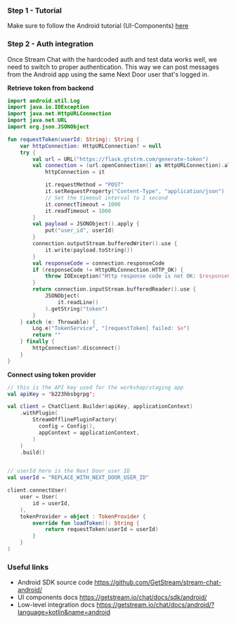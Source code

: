 ### Step 1 - Tutorial

Make sure to follow the Android tutorial (UI-Components) [here](https://getstream.io/tutorials/android-chat/)

### Step 2 - Auth integration

Once Stream Chat with the hardcoded auth and test data works well, we need to switch to proper authentication. 
This way we can post messages from the Android app using the same Next Door user that's logged in.

**Retrieve token from backend**

```kotlin
import android.util.Log
import java.io.IOException
import java.net.HttpURLConnection
import java.net.URL
import org.json.JSONObject

fun requestToken(userId: String): String {
    var httpConnection: HttpURLConnection? = null
    try {
        val url = URL("https://flask.gtstrm.com/generate-token")
        val connection = (url.openConnection() as HttpURLConnection).also {
            httpConnection = it

            it.requestMethod = "POST"
            it.setRequestProperty("Content-Type", "application/json")
            // Set the timeout interval to 1 second
            it.connectTimeout = 1000
            it.readTimeout = 1000
        }
        val payload = JSONObject().apply {
            put("user_id", userId)
        }
        connection.outputStream.bufferedWriter().use {
            it.write(payload.toString())
        }
        val responseCode = connection.responseCode
        if (responseCode != HttpURLConnection.HTTP_OK) {
            throw IOException("Http response code is not OK: $responseCode")
        }
        return connection.inputStream.bufferedReader().use {
            JSONObject(
                it.readLine()
            ).getString("token")
        }
    } catch (e: Throwable) {
        Log.e("TokenService", "[requestToken] failed: $e")
        return ""
    } finally {
        httpConnection?.disconnect()
    }
}
```

**Connect using token provider**

```kotlin
// this is the API key used for the workshop/staging app
val apiKey = 'b223hbsbgrpg';

val client = ChatClient.Builder(apiKey, applicationContext)
    .withPlugin(
        StreamOfflinePluginFactory(
          config = Config(),
          appContext = applicationContext,
        )
    )
    .build()


// userId here is the Next Door user ID
val userId = "REPLACE_WITH_NEXT_DOOR_USER_ID"

client.connectUser(
    user = User(
        id = userId,
    ),
    tokenProvider = object : TokenProvider {
        override fun loadToken(): String {
            return requestToken(userId = userId)
        }
    }
)
```

### Useful links

- Android SDK source code https://github.com/GetStream/stream-chat-android/
- UI components docs https://getstream.io/chat/docs/sdk/android/
- Low-level integration docs https://getstream.io/chat/docs/android/?language=kotlin&name=android
